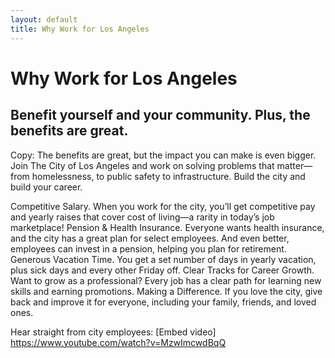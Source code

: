 ```yaml
---
layout: default
title: Why Work for Los Angeles
---
```


# Why Work for Los Angeles

## Benefit yourself and your community. Plus, the benefits are great. 

Copy: 
The benefits are great, but the impact you can make is even bigger. Join The City of Los Angeles and work on solving problems that matter—from homelessness, to public safety to infrastructure. Build the city and build your career.

Competitive Salary. When you work for the city, you’ll get competitive pay and yearly raises that cover cost of living—a rarity in today’s job marketplace! 
Pension & Health Insurance. Everyone wants health insurance, and the city has a great plan for select employees. And even better, employees can invest in a pension, helping you plan for retirement. 
Generous Vacation Time. You get a set number of days in yearly vacation, plus sick days and every other Friday off.
Clear Tracks for Career Growth. Want to grow as a professional? Every job has a clear path for learning new skills and earning promotions. 
Making a Difference. If you love the city, give back and improve it for everyone, including your family, friends, and loved ones. 

Hear straight from city employees:
[Embed video] https://www.youtube.com/watch?v=MzwImcwdBqQ 